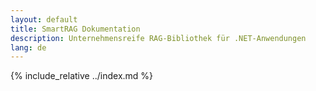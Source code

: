 ```yaml
---
layout: default
title: SmartRAG Dokumentation
description: Unternehmensreife RAG-Bibliothek für .NET-Anwendungen
lang: de
---
```


{% include_relative ../index.md %}
